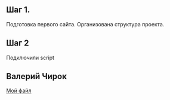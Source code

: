 ## Шаг 1.
Подготовка первого сайта. Организована структура проекта.

## Шаг 2
Подключили script

## Валерий Чирок

[Мой файл](.\Git_extra_short_manual.md)